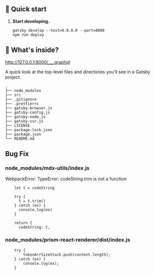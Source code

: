 ## 🚀 Quick start

1.  **Start developing.**

    ```shell
    gatsby develop --host=0.0.0.0 --port=8000
    npm run deploy
    ```
 
## 🧐 What's inside?

http://127.0.0.1:8000/___graphql

A quick look at the top-level files and directories you'll see in a Gatsby project.

    .
    ├── node_modules
    ├── src
    ├── .gitignore
    ├── .prettierrc
    ├── gatsby-browser.js
    ├── gatsby-config.js
    ├── gatsby-node.js
    ├── gatsby-ssr.js
    ├── LICENSE
    ├── package-lock.json
    ├── package.json
    └── README.md
 
 ## Bug Fix

 ### node_modules/mdx-utils/index.js

 WebpackError: TypeError: codeString.trim is not a function
 
``` 
    let t = codeString

    try {
      t = t.trim()
    } catch (ex) {
      console.log(ex)
    }

    return {
      codeString: t,
```

### node_modules/prism-react-renderer/dist/index.js

``` 
    try {
        tokenArrSizeStack.push(content.length);
    } catch (ex) {
        console.log(ex);
    }
``` 